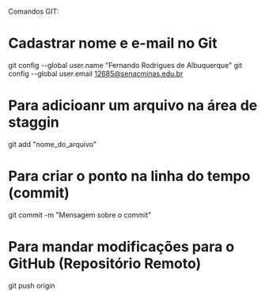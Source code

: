 Comandos GIT:

# Cadastrar nome e e-mail no Git
git config --global user.name "Fernando Rodrigues de Albuquerque"
git config --global user.email 12685@senacminas.edu.br

# Para adicioanr um arquivo na área de staggin
git add "nome_do_arquivo"

# Para criar o ponto na linha do tempo (commit)
git commit -m "Mensagem sobre o commit"

# Para mandar modificações para o GitHub (Repositório Remoto)
git push origin